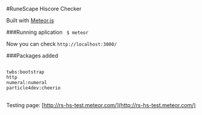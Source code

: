 #RuneScape Hiscore Checker

Built with [Meteor.js](https://www.meteor.com)

###Running aplication
<code>
$ meteor
</code>

Now you can check <code>http://localhost:3000/</code>

###Packages added
<pre>
<code>
twbs:bootstrap
http
numeral:numeral
particle4dev:cheerio
</code>
</pre>

Testing page: [http://rs-hs-test.meteor.com/](http://rs-hs-test.meteor.com/)
